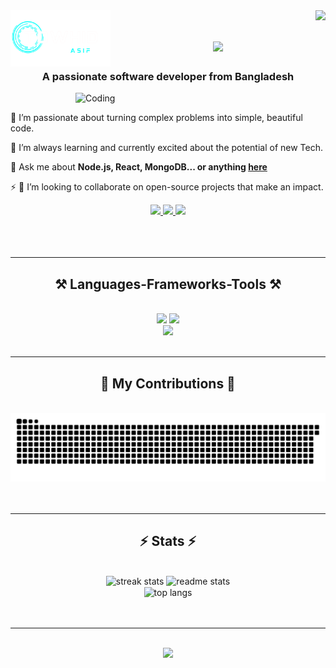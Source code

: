 
<img align="left"  height="90" width="160" src="https://github.com/TOWHID16/TOWHID16/blob/main/logo/logo2.png" />
<img align="right" src="https://visitor-badge.laobi.icu/badge?page_id=TOWHID16.TOWHID16" />

<h1 align="center">
    <img src="https://readme-typing-svg.herokuapp.com/?font=Righteous&size=35&center=true&vCenter=true&width=500&height=70&duration=4000&lines=Hi+There!+👋;+I'm+Towh!d+As!f😊;" />
</h1>

<h3 align="center">A passionate software developer from Bangladesh</h3>
<img align="right" alt="Coding" width="400" src="https://media.tenor.com/rePDfDWO3XoAAAAd/hacking.gif">

<br/>

<div align="left">
 
 🔭 I’m passionate about turning complex problems into simple, beautiful code.
 
 🌱 I’m always learning and currently excited about the potential of new Tech.

 💬 Ask me about **Node.js, React, MongoDB... or anything [here](https://github.com/TOWHID16/TOWHID16/issues)**

 ⚡ 👯 I’m looking to collaborate on open-source projects that make an impact.

</div>
 
<div align="center"> 
  <a href="mailto:towhidasif@gmail.com">
    <img src="https://img.shields.io/badge/Gmail-333333?style=for-the-badge&logo=gmail&logoColor=red" />
  </a>
  <a href="https://www.linkedin.com/in/towhidur-rahman-asif" target="_blank">
    <img src="https://img.shields.io/badge/LinkedIn-0077B5?style=for-the-badge&logo=linkedin&logoColor=white" target="_blank" />
  </a>
<!--   <a href="https://towhid16.github.io/towhidportfolio/" target="_blank"> -->
     <img src="https://img.shields.io/badge/Portfolio-FF5722?style=for-the-badge&logo=todoist&logoColor=white" target="_blank" /> <!-- sqlite, safari, google-chrome are other good icon options -->
  </a>
</div>
<br>
<br>
<br>

 <hr/>
 
<h2 align="center">⚒️ Languages-Frameworks-Tools ⚒️</h2>
<br/>
<div align="center">
    <img src="https://skillicons.dev/icons?i=react,html,css,tailwind,javascript,typescript,nodejs,express,nextjs,python,flask" />
    <img src="https://skillicons.dev/icons?i=java,c,cpp,mongodb,mysql,postgresql,git,github,vscode,figma" />
    <br>
    <img src="https://img.shields.io/badge/JWT-black?style=for-the-badge&logo=jsonwebtokens&logoColor=white" />
</div>

<br/>
<hr/>

<div align="center">
  <h2>🐍 My Contributions 🐍</h2>
  <br>
  <img alt="snake eating my contributions" src="https://raw.githubusercontent.com/TOWHID16/TOWHID16/output/github-contribution-grid-snake.svg" />
  <br/><br/><br/>
</div>

<hr/>

<h2 align="center">⚡ Stats ⚡</h2>
<br>
<div align=center>
  <img width=390 src="https://github-readme-streak-stats.herokuapp.com/?user=TOWHID16&count_private=true&theme=react&border_radius=10" alt="streak stats"/>
  <img width=390 src="https://github-readme-stats.vercel.app/api?username=TOWHID16&count_private=true&show_icons=true&theme=react&rank_icon=github&border_radius=10" alt="readme stats" />
  <br/>
  <img width=325 align="center" src="https://github-readme-stats.vercel.app/api/top-langs/?username=TOWHID16&hide=HTML&langs_count=8&layout=compact&theme=react&border_radius=10&size_weight=0.5&count_weight=0.5&exclude_repo=github-readme-stats" alt="top langs" />
</div>
<br/><br/>
<hr/>
<br/>

<div align="center">
<a href="https://www.linkedin.com/in/towhidur-rahman-asif" target="_blank">
  <img src="https://img.shields.io/badge/Let's_Connect-0077B5?style=for-the-badge&logo=linkedin&logoColor=white" />
</a>
</a>
</a>
</div>

<br/>
